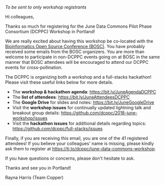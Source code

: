 _To be sent to only workshop registrants_

Hi colleagues,

Thanks so much for registering for the June Data Commons Pilot Phase Consortium (DCPPC) Workshop in Portland! 

We are really excited about having this workshop be co-located with the [Bioinformatics Open Source Conference (BOSC)](https://galaxyproject.org/events/gccbosc2018/collaboration/). You have probably received some emails from the BOSC organizers. You are more than welcome to participate in non-DCPPC events going on at BOSC in the same manner that BOSC attendees will be encouraged to attend our DCPPC events for cross-pollination. 

The DCPPC is organizing both a workshop and a full-stacks hackathon! Please visit these useful links below for more details. 

- The **workshop & hackathon agenda**: https://bit.ly/JuneAgendaDCPPC
- The **list of attendees**: https://bit.ly/JuneAttendeesDCPPC
- The **Google Drive** for slides and notes: https://bit.ly/JuneGoogleDrive
- Visit the **workshop issues** for continually updated lightning talk and breakout group details: https://github.com/dcppc/2018-june-workshop/issues
- Visit the **hackathon issues** for additional details regarding topics: https://github.com/dcppc/full-stacks/issues

Finally, if you are receiving this email, you are one of the 41 registered attendees! If you believe your colleagues' name is missing, please kindly ask them to register at https://ti.to/dcppc/june-data-commons-workshop. 

If you have questions or concerns, please don't hesitate to ask. 

Thanks and see you in Portland!

Rayna Harris (Team Copper)

